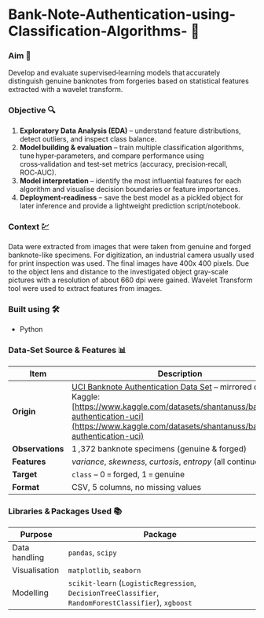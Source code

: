 # Bank-Note-Authentication-using-Classification-Algorithms- 💸


### Aim 🎯

Develop and evaluate supervised‑learning models that accurately distinguish genuine banknotes from forgeries based on statistical features extracted with a wavelet transform.

### Objective 🔍

1. **Exploratory Data Analysis (EDA)** – understand feature distributions, detect outliers, and inspect class balance.
2. **Model building & evaluation** – train multiple classification algorithms, tune hyper‑parameters, and compare performance using cross‑validation and test‑set metrics (accuracy, precision‑recall, ROC‑AUC).
3. **Model interpretation** – identify the most influential features for each algorithm and visualise decision boundaries or feature importances.
4. **Deployment‑readiness** – save the best model as a pickled object for later inference and provide a lightweight prediction script/notebook.

### Context 💹

Data were extracted from images that were taken from genuine and forged banknote-like specimens. For digitization, an industrial camera usually used for print inspection was used. The final images have 400x 400 pixels. Due to the object lens and distance to the investigated object gray-scale pictures with a resolution of about 660 dpi were gained. Wavelet Transform tool were used to extract features from images.

### Built using 🛠️
* Python

### Data‑Set Source & Features 📊

| Item             | Description                                                                                                                                                                                                                                                                    |
| ---------------- | ------------------------------------------------------------------------------------------------------------------------------------------------------------------------------------------------------------------------------------------------------------------------------ |
| **Origin**       | [UCI Banknote Authentication Data Set](https://archive.ics.uci.edu/ml/datasets/banknote+authentication) – mirrored on Kaggle: [https://www.kaggle.com/datasets/shantanuss/banknote-authentication-uci](https://www.kaggle.com/datasets/shantanuss/banknote-authentication-uci) |
| **Observations** | 1 ,372 banknote specimens (genuine & forged)                                                                                                                                                                                                                                   |
| **Features**     | *variance*, *skewness*, *curtosis*, *entropy* (all continuous)                                                                                                                                                                                                                 |
| **Target**       | `class` – 0 = forged, 1 = genuine                                                                                                                                                                                                                                              |
| **Format**       | CSV, 5 columns, no missing values                                                                                                                                                                                                                                              |

### Libraries & Packages Used 📚

| Purpose        | Package                                                                                               |
|----------------|-------------------------------------------------------------------------------------------------------|
| Data handling  | `pandas`, `scipy`                                                                                     |
| Visualisation  | `matplotlib`, `seaborn`                                                                               |
| Modelling      | `scikit-learn` (`LogisticRegression`, `DecisionTreeClassifier`, `RandomForestClassifier`), `xgboost` |



